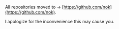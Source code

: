 All repositories moved to → [https://github.com/nok](https://github.com/nok).

I apologize for the inconvenience this may cause you.
